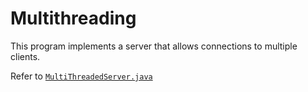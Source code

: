 # Multithreading

This program implements a server that allows connections to multiple clients.

Refer to [`MultiThreadedServer.java`](MultiThreadedServer.java)
